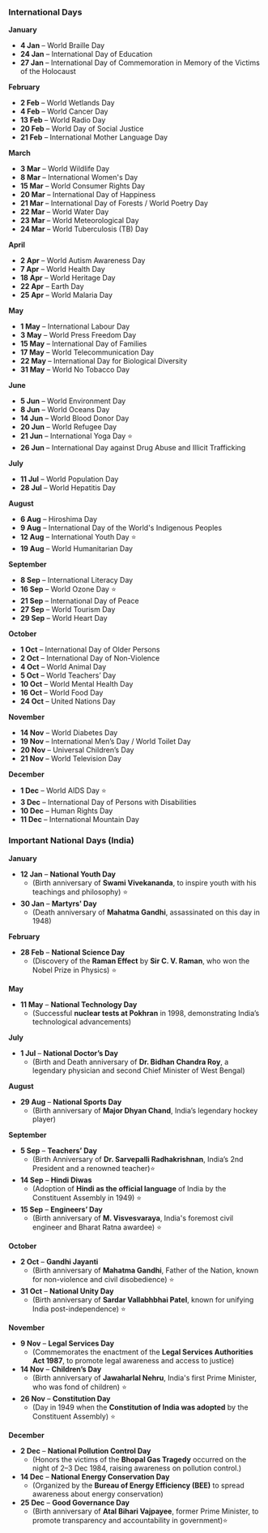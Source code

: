 
### International Days

**January**
- **4 Jan** – World Braille Day
- **24 Jan** – International Day of Education
- **27 Jan** – International Day of Commemoration in Memory of the Victims of the Holocaust
    
**February**
- **2 Feb** – World Wetlands Day
- **4 Feb** – World Cancer Day
- **13 Feb** – World Radio Day
- **20 Feb** – World Day of Social Justice
- **21 Feb** – International Mother Language Day

**March**
- **3 Mar** – World Wildlife Day
- **8 Mar** – International Women's Day
- **15 Mar** – World Consumer Rights Day
- **20 Mar** – International Day of Happiness
- **21 Mar** – International Day of Forests / World Poetry Day
- **22 Mar** – World Water Day
- **23 Mar** – World Meteorological Day
- **24 Mar** – World Tuberculosis (TB) Day

**April**
- **2 Apr** – World Autism Awareness Day
- **7 Apr** – World Health Day
- **18 Apr** – World Heritage Day
- **22 Apr** – Earth Day
- **25 Apr** – World Malaria Day

**May**
- **1 May** – International Labour Day
- **3 May** – World Press Freedom Day
- **15 May** – International Day of Families
- **17 May** – World Telecommunication Day
- **22 May** – International Day for Biological Diversity
- **31 May** – World No Tobacco Day

**June**
- **5 Jun** – World Environment Day
- **8 Jun** – World Oceans Day
- **14 Jun** – World Blood Donor Day
- **20 Jun** – World Refugee Day
- **21 Jun** – International Yoga Day ⭐
- **26 Jun** – International Day against Drug Abuse and Illicit Trafficking

**July**
- **11 Jul** – World Population Day
- **28 Jul** – World Hepatitis Day

**August**
- **6 Aug** – Hiroshima Day
- **9 Aug** – International Day of the World's Indigenous Peoples
- **12 Aug** – International Youth Day ⭐
- **19 Aug** – World Humanitarian Day

**September**
- **8 Sep** – International Literacy Day
- **16 Sep** – World Ozone Day ⭐
- **21 Sep** – International Day of Peace
- **27 Sep** – World Tourism Day
- **29 Sep** – World Heart Day

**October**
- **1 Oct** – International Day of Older Persons
- **2 Oct** – International Day of Non-Violence
- **4 Oct** – World Animal Day
- **5 Oct** – World Teachers’ Day
- **10 Oct** – World Mental Health Day
- **16 Oct** – World Food Day
- **24 Oct** – United Nations Day

**November**
- **14 Nov** – World Diabetes Day
- **19 Nov** – International Men’s Day / World Toilet Day
- **20 Nov** – Universal Children’s Day
- **21 Nov** – World Television Day

**December**
- **1 Dec** – World AIDS Day ⭐
- **3 Dec** – International Day of Persons with Disabilities
- **10 Dec** – Human Rights Day
- **11 Dec** – International Mountain Day

### Important National Days (India)

**January**
- **12 Jan** – **National Youth Day** 
	- (Birth anniversary of **Swami Vivekananda**, to inspire youth with his teachings and philosophy) ⭐
- **30 Jan** – **Martyrs' Day** 
	- (Death anniversary of **Mahatma Gandhi**, assassinated on this day in 1948)

**February**
- **28 Feb** – **National Science Day** 
	- (Discovery of the **Raman Effect** by **Sir C. V. Raman**, who won the Nobel Prize in Physics) ⭐
    
**May**
- **11 May** – **National Technology Day** 
	- (Successful **nuclear tests at Pokhran** in 1998, demonstrating India’s technological advancements)

**July**
- **1 Jul** – **National Doctor’s Day** 
	- (Birth and Death anniversary of **Dr. Bidhan Chandra Roy**, a legendary physician and second Chief Minister of West Bengal)
    
**August**
- **29 Aug** – **National Sports Day** 
	- (Birth anniversary of **Major Dhyan Chand**, India’s legendary hockey player)
    
**September**
- **5 Sep** – **Teachers’ Day** 
	- (Birth Anniversary of **Dr. Sarvepalli Radhakrishnan**, India’s 2nd President and a renowned teacher)⭐
- **14 Sep** – **Hindi Diwas** 
	- (Adoption of **Hindi as the official language** of India by the Constituent Assembly in 1949) ⭐
- **15 Sep** – **Engineers’ Day** 
	- (Birth anniversary of **M. Visvesvaraya**, India's foremost civil engineer and Bharat Ratna awardee) ⭐
    
**October**
- **2 Oct** – **Gandhi Jayanti** 
	- (Birth anniversary of **Mahatma Gandhi**, Father of the Nation, known for non-violence and civil disobedience) ⭐
- **31 Oct** – **National Unity Day** 
	- (Birth anniversary of **Sardar Vallabhbhai Patel**, known for unifying India post-independence) ⭐
    
**November**
- **9 Nov** – **Legal Services Day** 
	- (Commemorates the enactment of the **Legal Services Authorities Act 1987**, to promote legal awareness and access to justice)
- **14 Nov** – **Children’s Day** 
	- (Birth anniversary of **Jawaharlal Nehru**, India's first Prime Minister, who was fond of children) ⭐
- **26 Nov** – **Constitution Day** 
	- (Day in 1949 when the **Constitution of India was adopted** by the Constituent Assembly) ⭐
    
**December**
- **2 Dec** – **National Pollution Control Day** 
	- (Honors the victims of the **Bhopal Gas Tragedy** occurred on the night of 2–3 Dec 1984, raising awareness on pollution control.)
- **14 Dec** – **National Energy Conservation Day** 
	- (Organized by the **Bureau of Energy Efficiency (BEE)** to spread awareness about energy conservation)
- **25 Dec** – **Good Governance Day** 
	- (Birth anniversary of **Atal Bihari Vajpayee**, former Prime Minister, to promote transparency and accountability in government)⭐